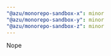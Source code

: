 ```yaml
---
"@azu/monorepo-sandbox-x": minor
"@azu/monorepo-sandbox-y": minor
"@azu/monorepo-sandbox-z": minor
---
```


Nope

